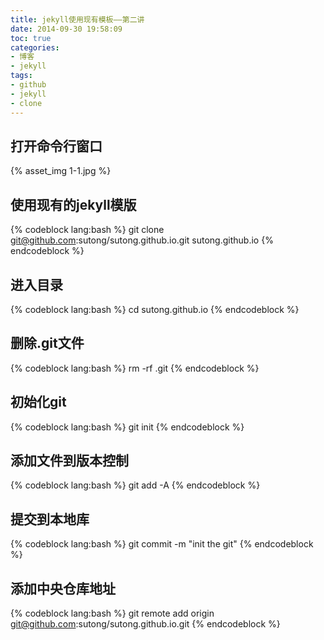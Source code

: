 ```yaml
---
title: jekyll使用现有模板——第二讲
date: 2014-09-30 19:58:09
toc: true
categories:
- 博客
- jekyll
tags:
- github
- jekyll
- clone
---
```

## 打开命令行窗口
{% asset_img 1-1.jpg %}
## 使用现有的jekyll模版
{% codeblock lang:bash %}
git clone git@github.com:sutong/sutong.github.io.git sutong.github.io
{% endcodeblock %}
<!-- more-->
## 进入目录
{% codeblock lang:bash %}
cd sutong.github.io
{% endcodeblock %}
## 删除.git文件
{% codeblock lang:bash %}
rm -rf .git
{% endcodeblock %}
## 初始化git
{% codeblock lang:bash %}
git init
{% endcodeblock %}
## 添加文件到版本控制
{% codeblock lang:bash %}
git add -A
{% endcodeblock %}
## 提交到本地库
{% codeblock lang:bash %}
git commit -m "init the git"
{% endcodeblock %}
## 添加中央仓库地址
{% codeblock lang:bash %}
git remote add origin git@github.com:sutong/sutong.github.io.git
{% endcodeblock %}


